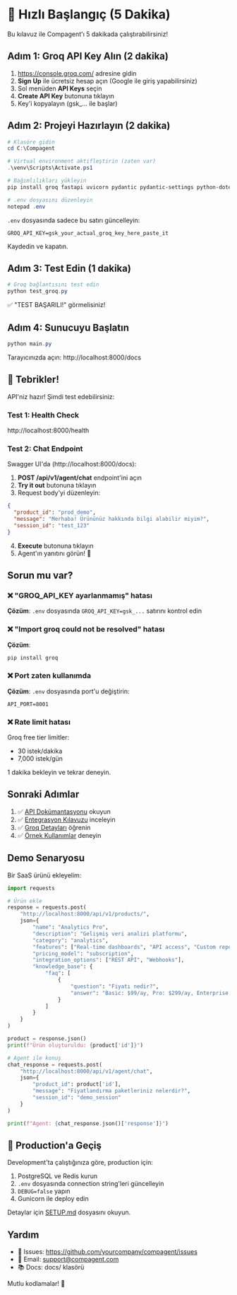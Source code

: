 # 🚀 Hızlı Başlangıç (5 Dakika)

Bu kılavuz ile Compagent'ı 5 dakikada çalıştırabilirsiniz!

## Adım 1: Groq API Key Alın (2 dakika)

1. https://console.groq.com/ adresine gidin
2. **Sign Up** ile ücretsiz hesap açın (Google ile giriş yapabilirsiniz)
3. Sol menüden **API Keys** seçin
4. **Create API Key** butonuna tıklayın
5. Key'i kopyalayın (gsk_... ile başlar)

## Adım 2: Projeyi Hazırlayın (2 dakika)

```powershell
# Klasöre gidin
cd C:\Compagent

# Virtual environment aktifleştirin (zaten var)
.\venv\Scripts\Activate.ps1

# Bağımlılıkları yükleyin
pip install groq fastapi uvicorn pydantic pydantic-settings python-dotenv

# .env dosyasını düzenleyin
notepad .env
```

`.env` dosyasında sadece bu satırı güncelleyin:

```env
GROQ_API_KEY=gsk_your_actual_groq_key_here_paste_it
```

Kaydedin ve kapatın.

## Adım 3: Test Edin (1 dakika)

```powershell
# Groq bağlantısını test edin
python test_groq.py
```

✅ "TEST BAŞARILI!" görmelisiniz!

## Adım 4: Sunucuyu Başlatın

```powershell
python main.py
```

Tarayıcınızda açın: http://localhost:8000/docs

## 🎉 Tebrikler!

API'niz hazır! Şimdi test edebilirsiniz:

### Test 1: Health Check

http://localhost:8000/health

### Test 2: Chat Endpoint

Swagger UI'da (http://localhost:8000/docs):

1. **POST /api/v1/agent/chat** endpoint'ini açın
2. **Try it out** butonuna tıklayın
3. Request body'yi düzenleyin:

```json
{
  "product_id": "prod_demo",
  "message": "Merhaba! Ürününüz hakkında bilgi alabilir miyim?",
  "session_id": "test_123"
}
```

4. **Execute** butonuna tıklayın
5. Agent'ın yanıtını görün! 🤖

## Sorun mu var?

### ❌ "GROQ_API_KEY ayarlanmamış" hatası

**Çözüm**: `.env` dosyasında `GROQ_API_KEY=gsk_...` satırını kontrol edin

### ❌ "Import groq could not be resolved" hatası

**Çözüm**:
```powershell
pip install groq
```

### ❌ Port zaten kullanımda

**Çözüm**: `.env` dosyasında port'u değiştirin:
```env
API_PORT=8001
```

### ❌ Rate limit hatası

Groq free tier limitler:
- 30 istek/dakika
- 7,000 istek/gün

1 dakika bekleyin ve tekrar deneyin.

## Sonraki Adımlar

1. ✅ [API Dokümantasyonu](docs/API.md) okuyun
2. ✅ [Entegrasyon Kılavuzu](docs/INTEGRATION.md) inceleyin
3. ✅ [Groq Detayları](docs/GROQ.md) öğrenin
4. ✅ [Örnek Kullanımlar](docs/EXAMPLES.md) deneyin

## Demo Senaryosu

Bir SaaS ürünü ekleyelim:

```python
import requests

# Ürün ekle
response = requests.post(
    "http://localhost:8000/api/v1/products/",
    json={
        "name": "Analytics Pro",
        "description": "Gelişmiş veri analizi platformu",
        "category": "analytics",
        "features": ["Real-time dashboards", "API access", "Custom reports"],
        "pricing_model": "subscription",
        "integration_options": ["REST API", "Webhooks"],
        "knowledge_base": {
            "faq": [
                {
                    "question": "Fiyatı nedir?",
                    "answer": "Basic: $99/ay, Pro: $299/ay, Enterprise: $999/ay"
                }
            ]
        }
    }
)

product = response.json()
print(f"Ürün oluşturuldu: {product['id']}")

# Agent ile konuş
chat_response = requests.post(
    "http://localhost:8000/api/v1/agent/chat",
    json={
        "product_id": product['id'],
        "message": "Fiyatlandırma paketleriniz nelerdir?",
        "session_id": "demo_session"
    }
)

print(f"Agent: {chat_response.json()['response']}")
```

## 🎯 Production'a Geçiş

Development'ta çalıştığınıza göre, production için:

1. PostgreSQL ve Redis kurun
2. `.env` dosyasında connection string'leri güncelleyin
3. `DEBUG=false` yapın
4. Gunicorn ile deploy edin

Detaylar için [SETUP.md](docs/SETUP.md) dosyasını okuyun.

## Yardım

- 💬 Issues: https://github.com/yourcompany/compagent/issues
- 📧 Email: support@compagent.com
- 📚 Docs: docs/ klasörü

Mutlu kodlamalar! 🚀
